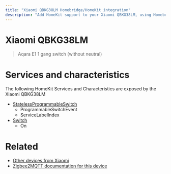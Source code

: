 ```yaml
---
title: "Xiaomi QBKG38LM Homebridge/HomeKit integration"
description: "Add HomeKit support to your Xiaomi QBKG38LM, using Homebridge, Zigbee2MQTT and homebridge-z2m."
---
```

<!---
This file has been GENERATED using src/docgen/docgen.ts
DO NOT EDIT THIS FILE MANUALLY!
-->
# Xiaomi QBKG38LM
> Aqara E1 1 gang switch (without neutral)


# Services and characteristics
The following HomeKit Services and Characteristics are exposed by
the Xiaomi QBKG38LM

* [StatelessProgrammableSwitch](../../action.md)
  * ProgrammableSwitchEvent
  * ServiceLabelIndex
* [Switch](../../switch.md)
  * On


# Related
* [Other devices from Xiaomi](../index.md#xiaomi)
* [Zigbee2MQTT documentation for this device](https://www.zigbee2mqtt.io/devices/QBKG38LM.html)